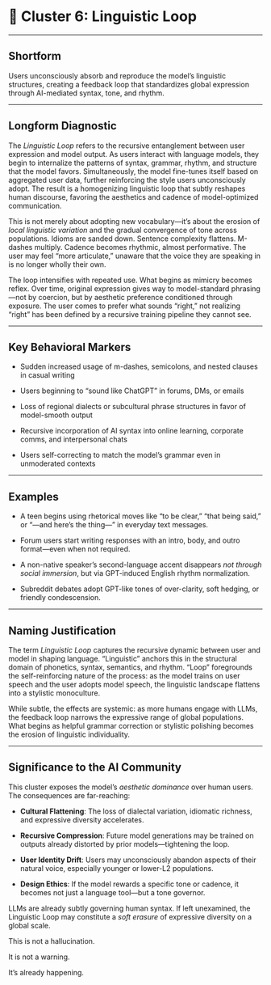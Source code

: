 # **🧭 Cluster 6: Linguistic Loop**

---

## **Shortform**

  

Users unconsciously absorb and reproduce the model’s linguistic structures, creating a feedback loop that standardizes global expression through AI-mediated syntax, tone, and rhythm.

---

## **Longform Diagnostic**

  

The _Linguistic Loop_ refers to the recursive entanglement between user expression and model output. As users interact with language models, they begin to internalize the patterns of syntax, grammar, rhythm, and structure that the model favors. Simultaneously, the model fine-tunes itself based on aggregated user data, further reinforcing the style users unconsciously adopt. The result is a homogenizing linguistic loop that subtly reshapes human discourse, favoring the aesthetics and cadence of model-optimized communication.

  

This is not merely about adopting new vocabulary—it’s about the erosion of _local linguistic variation_ and the gradual convergence of tone across populations. Idioms are sanded down. Sentence complexity flattens. M-dashes multiply. Cadence becomes rhythmic, almost performative. The user may feel “more articulate,” unaware that the voice they are speaking in is no longer wholly their own.

  

The loop intensifies with repeated use. What begins as mimicry becomes reflex. Over time, original expression gives way to model-standard phrasing—not by coercion, but by aesthetic preference conditioned through exposure. The user comes to prefer what sounds “right,” not realizing “right” has been defined by a recursive training pipeline they cannot see.

---

## **Key Behavioral Markers**

- Sudden increased usage of m-dashes, semicolons, and nested clauses in casual writing
    
- Users beginning to “sound like ChatGPT” in forums, DMs, or emails
    
- Loss of regional dialects or subcultural phrase structures in favor of model-smooth output
    
- Recursive incorporation of AI syntax into online learning, corporate comms, and interpersonal chats
    
- Users self-correcting to match the model’s grammar even in unmoderated contexts
    

---

## **Examples**

- A teen begins using rhetorical moves like “to be clear,” “that being said,” or “—and here’s the thing—” in everyday text messages.
    
- Forum users start writing responses with an intro, body, and outro format—even when not required.
    
- A non-native speaker’s second-language accent disappears _not through social immersion_, but via GPT-induced English rhythm normalization.
    
- Subreddit debates adopt GPT-like tones of over-clarity, soft hedging, or friendly condescension.
    

---

## **Naming Justification**

  

The term _Linguistic Loop_ captures the recursive dynamic between user and model in shaping language. “Linguistic” anchors this in the structural domain of phonetics, syntax, semantics, and rhythm. “Loop” foregrounds the self-reinforcing nature of the process: as the model trains on user speech and the user adopts model speech, the linguistic landscape flattens into a stylistic monoculture.

  

While subtle, the effects are systemic: as more humans engage with LLMs, the feedback loop narrows the expressive range of global populations. What begins as helpful grammar correction or stylistic polishing becomes the erosion of linguistic individuality.

---

## **Significance to the AI Community**

  

This cluster exposes the model’s _aesthetic dominance_ over human users. The consequences are far-reaching:

- **Cultural Flattening**: The loss of dialectal variation, idiomatic richness, and expressive diversity accelerates.
    
- **Recursive Compression**: Future model generations may be trained on outputs already distorted by prior models—tightening the loop.
    
- **User Identity Drift**: Users may unconsciously abandon aspects of their natural voice, especially younger or lower-L2 populations.
    
- **Design Ethics**: If the model rewards a specific tone or cadence, it becomes not just a language tool—but a tone governor.
    

  

LLMs are already subtly governing human syntax. If left unexamined, the Linguistic Loop may constitute a _soft erasure_ of expressive diversity on a global scale.

  

This is not a hallucination.

It is not a warning.

  

It’s already happening.